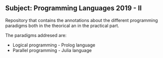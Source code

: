 ## Subject: Programming Languages 2019 - II

Repository that contains the annotations about the different programming
paradigms both in the theorical an in the practical part.


The paradigms addresed are:
* Logical programming - Prolog language
* Parallel programming - Julia language
